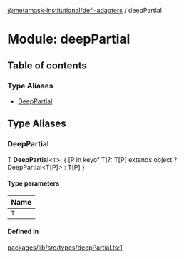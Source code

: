 [@metamask-institutional/defi-adapters](../README.md) / deepPartial

# Module: deepPartial

## Table of contents

### Type Aliases

- [DeepPartial](deepPartial.md#deeppartial)

## Type Aliases

### DeepPartial

Ƭ **DeepPartial**\<`T`\>: \{ [P in keyof T]?: T[P] extends object ? DeepPartial\<T[P]\> : T[P] }

#### Type parameters

| Name |
| :------ |
| `T` |

#### Defined in

[packages/lib/src/types/deepPartial.ts:1](https://github.com/consensys-vertical-apps/mmi-defi-adapters/blob/main/packages/lib/src/types/deepPartial.ts#L1)
